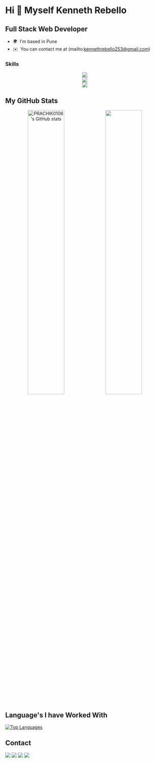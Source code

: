 Hi 👋 Myself Kenneth Rebello
=================================================================================================
Full Stack Web Developer
------------------------

* 🌍  I'm based in Pune
* ✉️  You can contact me at (mailto:kennethrebello253@gmail.com)

### Skills 

<p align="center">
  <a href="https://skillicons.dev">
    <img src="https://skillicons.dev/icons?i=html,css,js,bootstrap,figma,react,tailwind,wordpress" /><br/>
    <img src="https://skillicons.dev/icons?i=androidstudio,java,python,php,c,dart" /><br/>
    <img src="https://skillicons.dev/icons?i=git,mysql,mongodb,ae,arduino,django,firebase,linux,ps,pr" />
  </a>
</p>

## My GitHub Stats

<p align="center">
<a href="http://www.github.com/Kenneth3120"><img width="48%" src="https://github-readme-stats.vercel.app/api?username=Kenneth3120&show_icons=true&hide=&count_private=true&title_color=0891b2&text_color=ffffff&icon_color=0891b2&bg_color=1c1917&hide_border=true&show_icons=true" alt="PRACHIK0106's GitHub stats" /></a>
<a href="http://www.github.com/Kenneth3120"><img width="48%" src="https://github-readme-streak-stats.herokuapp.com/?user=Kenneth3120&stroke=ffffff&background=1c1917&ring=0891b2&fire=0891b2&currStreakNum=ffffff&currStreakLabel=0891b2&sideNums=ffffff&sideLabels=ffffff&dates=ffffff&hide_border=true" /></a>
</p>


## Language's I have Worked With

<a href="https://github.com/Kenneth3120" align="left"><img src="https://github-readme-stats.vercel.app/api/top-langs/?username=Kenneth3120&langs_count=10&title_color=0891b2&text_color=ffffff&icon_color=0891b2&bg_color=1c1917&hide_border=true&locale=en&custom_title=Top%20%Languages" alt="Top Languages" /></a>

## Contact 
<div> 
  <a href="https://www.linkedin.com/in/kenneth-rebello-312002/" target="_blank"><img src="https://img.shields.io/badge/-LinkedIn-%230077B5?style=for-the-badge&logo=linkedin&logoColor=white" target="_blank"></a> 
  <a href="https://twitter.com/KennethRebello9" target="_blank"><img src="https://img.shields.io/badge/-Twitter-%23EA4335?style=for-the-badge&logo=youtube&logoColor=white" target="_blank"></a>
  <a href="https://www.instagram.com/kenneth__rebello/" target="_blank"><img src="https://img.shields.io/badge/-Instagram-%23E4405F?style=for-the-badge&logo=instagram&logoColor=white" target="_blank"></a>
  <a href = "mailto: kennethrebello253@gmail.com"><img src="https://img.shields.io/badge/-Gmail-%23333?style=for-the-badge&logo=gmail&logoColor=white" target="_blank"></a>
 </br>
</br>
</div>
